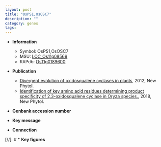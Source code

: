 ```yaml
---
layout: post
title: "OsPS1,OsOSC7"
description: ""
category: genes
tags: 
---
```


* **Information**  
    + Symbol: OsPS1,OsOSC7  
    + MSU: [LOC_Os11g08569](http://rice.plantbiology.msu.edu/cgi-bin/ORF_infopage.cgi?orf=LOC_Os11g08569)  
    + RAPdb: [Os11g0189600](http://rapdb.dna.affrc.go.jp/viewer/gbrowse_details/irgsp1?name=Os11g0189600)  

* **Publication**  
    + [Divergent evolution of oxidosqualene cyclases in plants](http://www.ncbi.nlm.nih.gov/pubmed?term=Divergent+evolution+of+oxidosqualene+cyclases+in+plants%5BTitle%5D), 2012, New Phytol.
    + [Identification of key amino acid residues determining product specificity of 2,3-oxidosqualene cyclase in Oryza species.](http://www.ncbi.nlm.nih.gov/pubmed?term=Identification+of+key+amino+acid+residues+determining+product+specificity+of+2,3-oxidosqualene+cyclase+in+Oryza+species.%5BTitle%5D), 2018, New Phytol.

* **Genbank accession number**  

* **Key message**  

* **Connection**  

[//]: # * **Key figures**  


